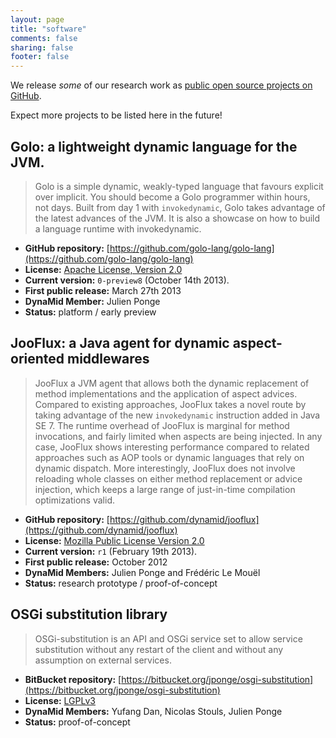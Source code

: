```yaml
---
layout: page
title: "software"
comments: false
sharing: false
footer: false
---
```


We release *some* of our research work as [public open source projects on GitHub](https://github.com/dynamid).

Expect more projects to be listed here in the future!

## Golo: a lightweight dynamic language for the JVM.

> Golo is a simple dynamic, weakly-typed language that favours explicit over implicit. You should become a Golo programmer within hours, not days.
> Built from day 1 with `invokedynamic`, Golo takes advantage of the latest advances of the JVM. It is also a showcase on how to build a language runtime with invokedynamic.

* **GitHub repository:** [https://github.com/golo-lang/golo-lang](https://github.com/golo-lang/golo-lang)
* **License:** [Apache License, Version 2.0](http://www.apache.org/licenses/LICENSE-2.0)
* **Current version:** `0-preview8` (October 14th 2013).
* **First public release:** March 27th 2013
* **DynaMid Member:** Julien Ponge
* **Status:** platform / early preview

## JooFlux: a Java agent for dynamic aspect-oriented middlewares

> JooFlux a JVM agent that allows both the dynamic replacement of method implementations and the
> application of aspect advices. Compared to existing approaches, JooFlux takes a novel route by
> taking advantage of the new `invokedynamic` instruction added in Java SE 7. The runtime overhead of
> JooFlux is marginal for method invocations, and fairly limited when aspects are being injected. In
> any case, JooFlux shows interesting performance compared to related approaches such as AOP tools or
> dynamic languages that rely on dynamic dispatch. More interestingly, JooFlux does not involve
> reloading whole classes on either method replacement or advice injection, which keeps a large range
> of just-in-time compilation optimizations valid.

* **GitHub repository:** [https://github.com/dynamid/jooflux](https://github.com/dynamid/jooflux)
* **License:** [Mozilla Public License Version 2.0](http://www.mozilla.org/MPL/2.0/)
* **Current version:** `r1` (February 19th 2013).
* **First public release:** October 2012
* **DynaMid Members:** Julien Ponge and Frédéric Le Mouël
* **Status:** research prototype / proof-of-concept

## OSGi substitution library

> OSGi-substitution is an API and OSGi service set to allow service substitution without any restart
> of the client and without any assumption on external services.

* **BitBucket repository:** [https://bitbucket.org/jponge/osgi-substitution](https://bitbucket.org/jponge/osgi-substitution)
* **License:** [LGPLv3](http://www.gnu.org/licenses/)
* **DynaMid Members:** Yufang Dan, Nicolas Stouls, Julien Ponge
* **Status:** proof-of-concept

